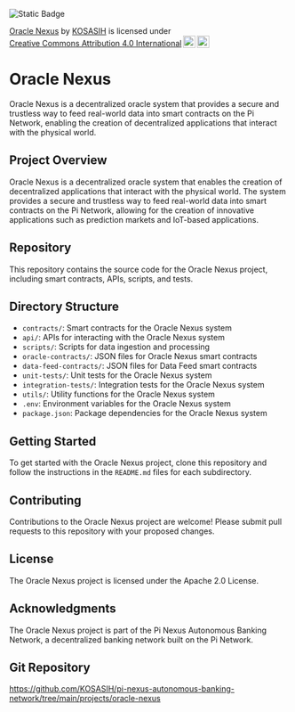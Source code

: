 ![Static Badge](https://img.shields.io/badge/%F0%9F%93%8B-OracleNexus-blue)

<p xmlns:cc="http://creativecommons.org/ns#" xmlns:dct="http://purl.org/dc/terms/"><a property="dct:title" rel="cc:attributionURL" href="https://github.com/KOSASIH/pi-nexus-autonomous-banking-network/tree/main/projects/oracle-nexus">Oracle Nexus</a> by <a rel="cc:attributionURL dct:creator" property="cc:attributionName" href="https://www.linkedin.com/in/kosasih-81b46b5a">KOSASIH</a> is licensed under <a href="https://creativecommons.org/licenses/by/4.0/?ref=chooser-v1" target="_blank" rel="license noopener noreferrer" style="display:inline-block;">Creative Commons Attribution 4.0 International<img style="height:22px!important;margin-left:3px;vertical-align:text-bottom;" src="https://mirrors.creativecommons.org/presskit/icons/cc.svg?ref=chooser-v1" alt=""><img style="height:22px!important;margin-left:3px;vertical-align:text-bottom;" src="https://mirrors.creativecommons.org/presskit/icons/by.svg?ref=chooser-v1" alt=""></a></p>

Oracle Nexus
============

Oracle Nexus is a decentralized oracle system that provides a secure and trustless way to feed real-world data into smart contracts on the Pi Network, enabling the creation of decentralized applications that interact with the physical world.

Project Overview
---------------

Oracle Nexus is a decentralized oracle system that enables the creation of decentralized applications that interact with the physical world. The system provides a secure and trustless way to feed real-world data into smart contracts on the Pi Network, allowing for the creation of innovative applications such as prediction markets and IoT-based applications.

Repository
----------

This repository contains the source code for the Oracle Nexus project, including smart contracts, APIs, scripts, and tests.

Directory Structure
-------------------

* `contracts/`: Smart contracts for the Oracle Nexus system
* `api/`: APIs for interacting with the Oracle Nexus system
* `scripts/`: Scripts for data ingestion and processing
* `oracle-contracts/`: JSON files for Oracle Nexus smart contracts
* `data-feed-contracts/`: JSON files for Data Feed smart contracts
* `unit-tests/`: Unit tests for the Oracle Nexus system
* `integration-tests/`: Integration tests for the Oracle Nexus system
* `utils/`: Utility functions for the Oracle Nexus system
* `.env`: Environment variables for the Oracle Nexus system
* `package.json`: Package dependencies for the Oracle Nexus system

Getting Started
---------------

To get started with the Oracle Nexus project, clone this repository and follow the instructions in the `README.md` files for each subdirectory.

Contributing
------------

Contributions to the Oracle Nexus project are welcome! Please submit pull requests to this repository with your proposed changes.

License
-------

The Oracle Nexus project is licensed under the Apache 2.0 License.

Acknowledgments
---------------

The Oracle Nexus project is part of the Pi Nexus Autonomous Banking Network, a decentralized banking network built on the Pi Network.

Git Repository
--------------

https://github.com/KOSASIH/pi-nexus-autonomous-banking-network/tree/main/projects/oracle-nexus
